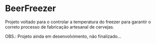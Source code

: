 <h1>BeerFreezer</h1>
<p>Projeto voltado para o controlar a temperatura do freezer para garantir o correto processo de fabricação artesanal de cervejas.</p>
<p>OBS.: Projeto ainda em desenvolvimento, não finalizado...</p>

